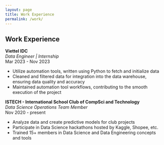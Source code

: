 ```yaml
---
layout: page
title: Work Experience
permalink: /work/
---
```


## Work Experience

**Viettel IDC**  
_Data Engineer | Internship_  
Mar 2023 - Nov 2023  
- Utilize automation tools, written using Python to fetch and initialize data
- Cleaned and filtered data for integration into the data warehouse, ensuring data quality and accuracy
- Maintained automation tool workflows, contributing to the smooth execution of the project

**ISTECH - International School Club of CompSci and Technology**  
_Data Science Operations Team Member_  
Nov 2020 - present  
- Analyze data and create predictive models for club projects
- Participate in Data Science hackathons hosted by Kaggle, Shopee, etc.
- Trained 15+ members in Data Science and Data Engineering concepts and tools
